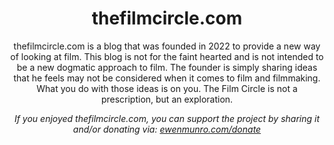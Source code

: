 <h1 align="center">thefilmcircle.com</h1>

<p align="center">thefilmcircle.com is a blog that was founded in 2022 to provide a new way of looking at film.
This blog is not for the faint hearted and is not intended to be a new dogmatic approach to film.
The founder is simply sharing ideas that he feels may not be considered when it comes to film and filmmaking.
What you do with those ideas is on you. The Film Circle is not a prescription, but an exploration.</p>

<p align="center"><i>If you enjoyed thefilmcircle.com, you can support the project by sharing it and/or donating via: <a href="https://ewenmunro.com/donate">ewenmunro.com/donate<a></i></p>
